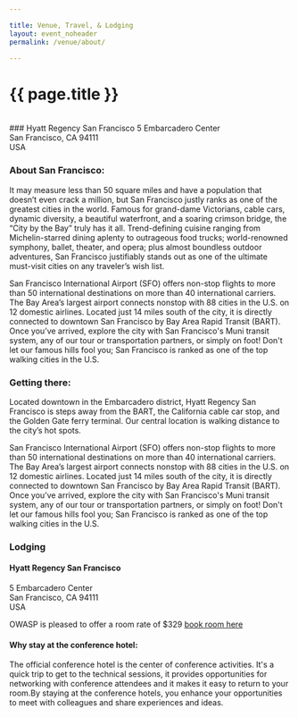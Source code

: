 ```yaml
---

title: Venue, Travel, & Lodging
layout: event_noheader
permalink: /venue/about/

---
```


# {{ page.title }}
<br>
### Hyatt Regency San Francisco
5 Embarcadero Center <br>
San Francisco, CA 94111<br>
USA

### About San Francisco:

<p>It may measure less than 50 square miles and have a population that doesn’t even crack a million, but San Francisco justly ranks as one of the greatest cities in the world. Famous for grand-dame Victorians, cable cars, dynamic diversity, a beautiful waterfront, and a soaring crimson bridge, the “City by the Bay” truly has it all. Trend-defining cuisine ranging from Michelin-starred dining aplenty to outrageous food trucks; world-renowned symphony, ballet, theater, and opera; plus almost boundless outdoor adventures, San Francisco justifiably stands out as one of the ultimate must-visit cities on any traveler’s wish list.</p>
<p>San Francisco International Airport (SFO) offers non-stop flights to more than 50 international destinations on more than 40 international carriers. The Bay Area’s largest airport connects nonstop with 88 cities in the U.S. on 12 domestic airlines. Located just 14 miles south of the city, it is directly connected to downtown San Francisco by Bay Area Rapid Transit (BART). Once you’ve arrived, explore the city with San Francisco's Muni transit system, any of our tour or transportation partners, or simply on foot! Don't let our famous hills fool you; San Francisco is ranked as one of the top walking cities in the U.S.</p>

### Getting there:

<p>Located downtown in the Embarcadero district, Hyatt Regency San Francisco is steps away from the BART, the California cable car stop, and the Golden Gate ferry terminal. Our central location is walking distance to the city’s hot spots.</p>
<p>San Francisco International Airport (SFO) offers non-stop flights to more than 50 international destinations on more than 40 international carriers. The Bay Area’s largest airport connects nonstop with 88 cities in the U.S. on 12 domestic airlines. Located just 14 miles south of the city, it is directly connected to downtown San Francisco by Bay Area Rapid Transit (BART). Once you’ve arrived, explore the city with San Francisco's Muni transit system, any of our tour or transportation partners, or simply on foot! Don't let our famous hills fool you; San Francisco is ranked as one of the top walking cities in the U.S.</p>



### Lodging 

#### Hyatt Regency San Francisco
5 Embarcadero Center<br>
San Francisco, CA 94111<br>
USA

OWASP is pleased to offer a room rate of $329 [book room here](https://hotelmap.com/events/M2L4M-LV)

#### Why stay at the conference hotel:

The official conference hotel is the center of conference activities. It's a quick trip to get to the technical sessions, it provides opportunities for networking with conference attendees and it makes it easy to return to your room.By staying at the conference hotels, you enhance your opportunities to meet with colleagues and share experiences and ideas. 
